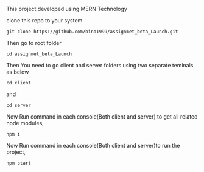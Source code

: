 

This project developed using MERN Technology

clone this repo to your system

```
git clone https://github.com/bino1999/assignmet_beta_Launch.git
```

Then go to root folder

```
cd assignmet_beta_Launch
```

Then You need to go client and server folders using two separate teminals as below

```
cd client
```

and

```
cd server
```

Now Run command in each console(Both client and server) to get all related node modules,

```
npm i
```

Now Run command in each console(Both client and server)to run the project,

```
npm start
```
